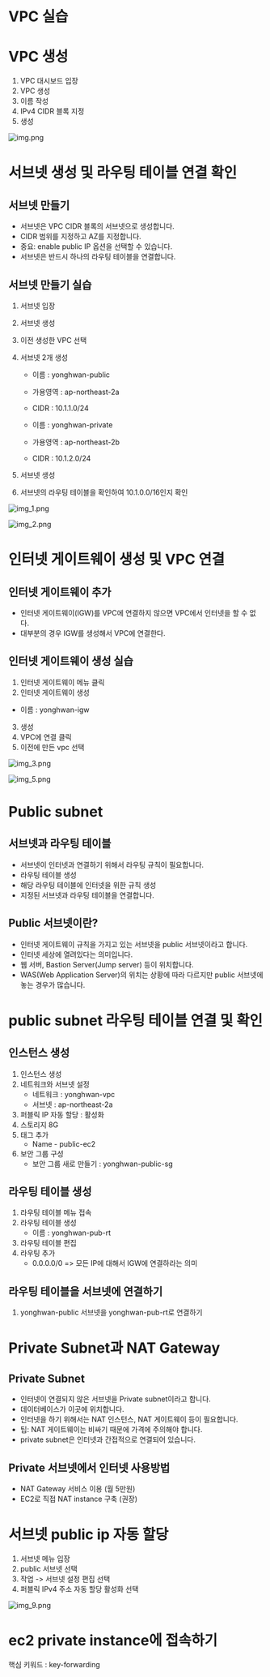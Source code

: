 # VPC 실습

# VPC 생성

1. VPC 대시보드 입장
2. VPC 생성
3. 이름 작성
4. IPv4 CIDR 블록 지정
5. 생성

![img.png](img.png)

# 서브넷 생성 및 라우팅 테이블 연결 확인

## 서브넷 만들기

- 서브넷은 VPC CIDR 블록의 서브넷으로 생성합니다.
- CIDR 범위를 지정하고 AZ를 지정합니다.
- 중요: enable public IP 옵션을 선택할 수 있습니다.
- 서브넷은 반드시 하나의 라우팅 테이블을 연결합니다.

## 서브넷 만들기 실습

1. 서브넷 입장
2. 서브넷 생성
3. 이전 생성한 VPC 선택
4. 서브넷 2개 생성
    - 이름 : yonghwan-public
    - 가용영역 : ap-northeast-2a
    - CIDR : 10.1.1.0/24

    - 이름 : yonghwan-private
    - 가용영역 : ap-northeast-2b
    - CIDR : 10.1.2.0/24

5. 서브넷 생성
6. 서브넷의 라우팅 테이블을 확인하여 10.1.0.0/16인지 확인

![img_1.png](img_1.png)

![img_2.png](img_2.png)

# 인터넷 게이트웨이 생성 및 VPC 연결

## 인터넷 게이트웨이 추가

- 인터넷 게이트웨이(IGW)를 VPC에 연결하지 않으면 VPC에서 인터넷을 할 수 없다.
- 대부분의 경우 IGW를 생성해서 VPC에 연결한다.

## 인터넷 게이트웨이 생성 실습

1. 인터넷 게이트웨이 메뉴 클릭
2. 인터넷 게이트웨이 생성

- 이름 : yonghwan-igw

3. 생성
4. VPC에 연결 클릭
5. 이전에 만든 vpc 선택

![img_3.png](img_3.png)

![img_5.png](img_5.png)

# Public subnet

## 서브넷과 라우팅 테이블

- 서브넷이 인터넷과 연결하기 위해서 라우팅 규칙이 필요합니다.
- 라우팅 테이블 생성
- 해당 라우팅 테이블에 인터넷을 위한 규칙 생성
- 지정된 서브넷과 라우팅 테이블을 연결합니다.

## Public 서브넷이란?

- 인터넷 게이트웨이 규칙을 가지고 있는 서브넷을 public 서브넷이라고 합니다.
- 인터넷 세상에 열려있다는 의미입니다.
- 웹 서버, Bastion Server(Jump server) 등이 위치합니다.
- WAS(Web Application Server)의 위치는 상황에 따라 다르지만 public 서브넷에 놓는 경우가 많습니다.

# public subnet 라우팅 테이블 연결 및 확인

## 인스턴스 생성

1. 인스턴스 생성
2. 네트워크와 서브넷 설정
    - 네트워크 : yonghwan-vpc
    - 서브넷 : ap-northeast-2a
3. 퍼블릭 IP 자동 할당 : 활성화
4. 스토리지 8G
5. 태그 추가
    - Name - public-ec2
6. 보안 그룹 구성
    - 보안 그룹 새로 만들기 : yonghwan-public-sg

## 라우팅 테이블 생성

1. 라우팅 테이블 메뉴 접속
2. 라우팅 테이블 생성
    - 이름 : yonghwan-pub-rt
3. 라우팅 테이블 편집
4. 라우팅 추가
    - 0.0.0.0/0 => 모든 IP에 대해서 IGW에 연결하라는 의미

## 라우팅 테이블을 서브넷에 연결하기

1. yonghwan-public 서브넷을 yonghwan-pub-rt로 연결하기

# Private Subnet과 NAT Gateway

## Private Subnet

- 인터넷이 연결되지 않은 서브넷을 Private subnet이라고 합니다.
- 데이터베이스가 이곳에 위치합니다.
- 인터넷을 하기 위해서는 NAT 인스턴스, NAT 게이트웨이 등이 필요합니다.
- 팁: NAT 게이트웨이는 비싸기 때문에 가격에 주의해야 합니다.
- private subnet은 인터넷과 간접적으로 연결되어 있습니다.

## Private 서브넷에서 인터넷 사용방법

- NAT Gateway 서비스 이용 (월 5만원)
- EC2로 직접 NAT instance 구축 (권장)

# 서브넷 public ip 자동 할당

1. 서브넷 메뉴 입장
2. public 서브넷 선택
3. 작업 -> 서브넷 설정 편집 선택
4. 퍼블릭 IPv4 주소 자동 할당 활성화 선택

![img_9.png](img_9.png)

# ec2 private instance에 접속하기

핵심 키워드 : key-forwarding

